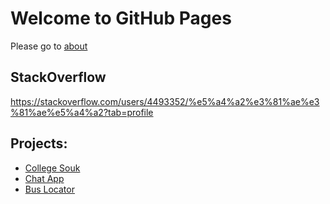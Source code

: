 # Welcome to GitHub Pages

Please go to [about](http://yangfanc.org/about-me)

## StackOverflow

https://stackoverflow.com/users/4493352/%e5%a4%a2%e3%81%ae%e3%81%ae%e5%a4%a2?tab=profile

## Projects:
* [College Souk](https://www.collegesouk.com/)
* [Chat App](http://yangfanchat-env.gp2axbmhet.us-east-2.elasticbeanstalk.com)
* [Bus Locator](http://yangfanchat-env.gp2axbmhet.us-east-2.elasticbeanstalk.com/bus-locator)
